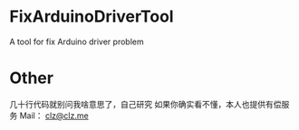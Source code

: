 # FixArduinoDriverTool
 A tool for fix Arduino driver problem
 
# Other
几十行代码就别问我啥意思了，自己研究
如果你确实看不懂，本人也提供有偿服务
Mail： clz@clz.me
